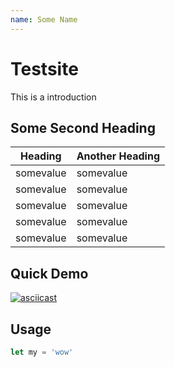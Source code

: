 ```yaml
---
name: Some Name
---
```

# Testsite

This is a introduction

## Some Second Heading

Heading | Another Heading
--- | ---
somevalue | somevalue
somevalue | somevalue
somevalue | somevalue
somevalue | somevalue
somevalue | somevalue

## Quick Demo
[![asciicast](https://asciinema.org/a/46djsde96ecsho9wqibjx2zye.png)](https://asciinema.org/a/46djsde96ecsho9wqibjx2zye?t=0)

## Usage

```javascript
let my = 'wow'
```